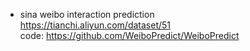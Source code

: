 

- sina weibo interaction prediction   
https://tianchi.aliyun.com/dataset/51  
code: https://github.com/WeiboPredict/WeiboPredict  


